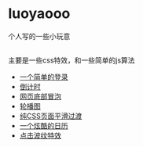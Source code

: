# luoyaooo
个人写的一些小玩意

##
主要是一些css特效，和一些简单的js算法

- <a href="https://roweyao.github.io/luoyaooo/%E4%B8%80%E4%B8%AA%E7%82%AB%E9%85%B7%E7%9A%84%E7%99%BB%E5%BD%95%E8%A1%A8%E5%8D%95/demo.html">一个简单的登录</a>
- <a href="https://roweyao.github.io/luoyaooo/%E5%80%92%E8%AE%A1%E6%97%B6/demo.html">倒计时</a>
- <a href="https://roweyao.github.io/luoyaooo/%E5%BA%95%E9%83%A8%E5%86%92%E6%B3%A1%E7%89%B9%E6%95%88/demo.html">网页底部冒泡</a>
- <a href="https://roweyao.github.io/luoyaooo/%E8%BD%AE%E6%92%AD%E5%9B%BE/demo.html">轮播图</a>
- <a href="https://roweyao.github.io/luoyaooo/%E7%BA%AFCSS%E9%A1%B5%E9%9D%A2%E5%B9%B3%E6%BB%91%E8%BF%87%E6%B8%A1%E6%95%88%E6%9E%9C/demo.html">纯CSS页面平滑过渡</a>
- <a href="https://roweyao.github.io/luoyaooo/%E4%B8%80%E4%B8%AA%E7%82%AB%E9%85%B7%E7%9A%84%E6%97%A5%E6%9C%9F%E9%80%89%E6%8B%A9%E5%99%A8/demo.html">一个炫酷的日历</a>
- <a href="https://roweyao.github.io/luoyaooo/%E7%82%B9%E5%87%BB%E6%B3%A2%E7%BA%B9%E7%89%B9%E6%95%88/demo.html">点击波纹特效</a>
